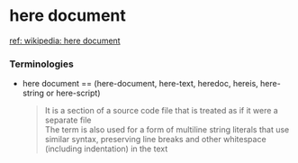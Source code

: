 # here document  
[ref: wikipedia: here document](https://en.wikipedia.org/wiki/Here_document#Unix_shells)  

### Terminologies 
- here document == (here-document, here-text, heredoc, hereis, here-string or here-script)  
  > It is a section of a source code file that is treated as if it were a separate file  
    The term is also used for a form of multiline string literals that use similar syntax, preserving line breaks and other whitespace (including indentation) in the text

